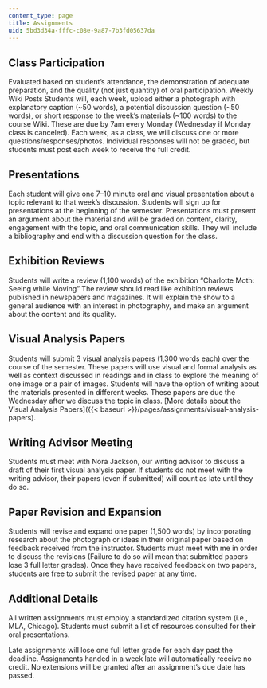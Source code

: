```yaml
---
content_type: page
title: Assignments
uid: 5bd3d34a-fffc-c08e-9a87-7b3fd05637da
---
```


Class Participation
-------------------

Evaluated based on student’s attendance, the demonstration of adequate preparation, and the quality (not just quantity) of oral participation. Weekly Wiki Posts Students will, each week, upload either a photograph with explanatory caption (~50 words), a potential discussion question (~50 words), or short response to the week’s materials (~100 words) to the course Wiki. These are due by 7am every Monday (Wednesday if Monday class is canceled). Each week, as a class, we will discuss one or more questions/responses/photos. Individual responses will not be graded, but students must post each week to receive the full credit.

Presentations
-------------

Each student will give one 7–10 minute oral and visual presentation about a topic relevant to that week’s discussion. Students will sign up for presentations at the beginning of the semester. Presentations must present an argument about the material and will be graded on content, clarity, engagement with the topic, and oral communication skills. They will include a bibliography and end with a discussion question for the class.

Exhibition Reviews
------------------

Students will write a review (1,100 words) of the exhibition “Charlotte Moth: Seeing while Moving” The review should read like exhibition reviews published in newspapers and magazines. It will explain the show to a general audience with an interest in photography, and make an argument about the content and its quality.

Visual Analysis Papers
----------------------

Students will submit 3 visual analysis papers (1,300 words each) over the course of the semester. These papers will use visual and formal analysis as well as context discussed in readings and in class to explore the meaning of one image or a pair of images. Students will have the option of writing about the materials presented in different weeks. These papers are due the Wednesday after we discuss the topic in class. [More details about the Visual Analysis Papers]({{< baseurl >}}/pages/assignments/visual-analysis-papers).

Writing Advisor Meeting
-----------------------

Students must meet with Nora Jackson, our writing advisor to discuss a draft of their first visual analysis paper. If students do not meet with the writing advisor, their papers (even if submitted) will count as late until they do so.

Paper Revision and Expansion
----------------------------

Students will revise and expand one paper (1,500 words) by incorporating research about the photograph or ideas in their original paper based on feedback received from the instructor. Students must meet with me in order to discuss the revisions (Failure to do so will mean that submitted papers lose 3 full letter grades). Once they have received feedback on two papers, students are free to submit the revised paper at any time.

Additional Details
------------------

All written assignments must employ a standardized citation system (i.e., MLA, Chicago). Students must submit a list of resources consulted for their oral presentations.

Late assignments will lose one full letter grade for each day past the deadline. Assignments handed in a week late will automatically receive no credit. No extensions will be granted after an assignment’s due date has passed.